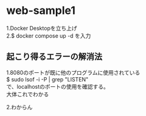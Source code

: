 # web-sample1
1.Docker Desktopを立ち上げ <br>
2.$ docker compose up -d  を入力 <br>

## 起こり得るエラーの解消法
1.8080のポートが既に他のプログラムに使用されている <br>
$ sudo lsof -i -P | grep "LISTEN" <br>
で、localhostのポートの使用を確認する。 <br>
大体これでわかる <br>

2.わからん <br>

